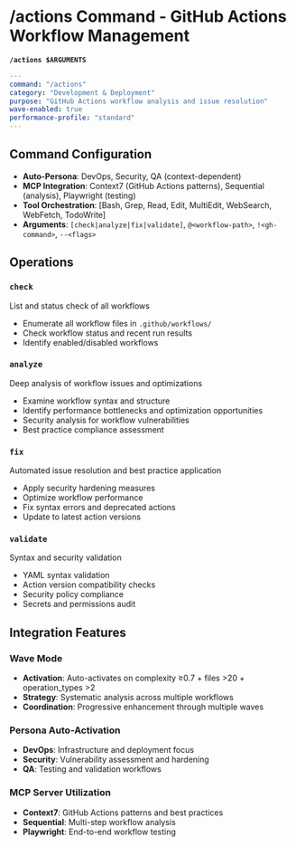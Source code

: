 # /actions Command - GitHub Actions Workflow Management

**`/actions $ARGUMENTS`**
```yaml
---
command: "/actions"
category: "Development & Deployment"
purpose: "GitHub Actions workflow analysis and issue resolution"
wave-enabled: true
performance-profile: "standard"
---
```

## Command Configuration

- **Auto-Persona**: DevOps, Security, QA (context-dependent)
- **MCP Integration**: Context7 (GitHub Actions patterns), Sequential (analysis), Playwright (testing)
- **Tool Orchestration**: [Bash, Grep, Read, Edit, MultiEdit, WebSearch, WebFetch, TodoWrite]
- **Arguments**: `[check|analyze|fix|validate]`, `@<workflow-path>`, `!<gh-command>`, `--<flags>`

## Operations

### `check`
List and status check of all workflows
- Enumerate all workflow files in `.github/workflows/`
- Check workflow status and recent run results
- Identify enabled/disabled workflows

### `analyze`
Deep analysis of workflow issues and optimizations
- Examine workflow syntax and structure
- Identify performance bottlenecks and optimization opportunities
- Security analysis for workflow vulnerabilities
- Best practice compliance assessment

### `fix`
Automated issue resolution and best practice application
- Apply security hardening measures
- Optimize workflow performance
- Fix syntax errors and deprecated actions
- Update to latest action versions

### `validate`
Syntax and security validation
- YAML syntax validation
- Action version compatibility checks
- Security policy compliance
- Secrets and permissions audit

## Integration Features

### Wave Mode
- **Activation**: Auto-activates on complexity ≥0.7 + files >20 + operation_types >2
- **Strategy**: Systematic analysis across multiple workflows
- **Coordination**: Progressive enhancement through multiple waves

### Persona Auto-Activation
- **DevOps**: Infrastructure and deployment focus
- **Security**: Vulnerability assessment and hardening
- **QA**: Testing and validation workflows

### MCP Server Utilization
- **Context7**: GitHub Actions patterns and best practices
- **Sequential**: Multi-step workflow analysis
- **Playwright**: End-to-end workflow testing